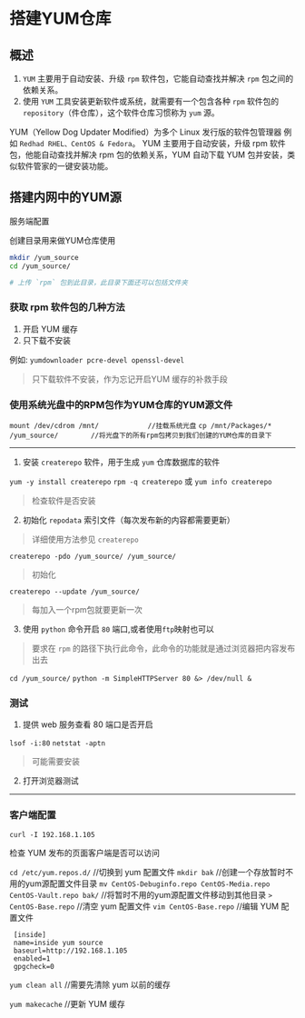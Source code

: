 # 搭建YUM仓库

## 概述

 1. `YUM` 主要用于自动安装、升级 `rpm` 软件包，它能自动查找并解决 `rpm` 包之间的依赖关系。
 2. 使用 `YUM` 工具安装更新软件或系统，就需要有一个包含各种 `rpm` 软件包的 `repository`（件仓库），这个软件仓库习惯称为 `yum` 源。

YUM（Yellow Dog Updater Modified）为多个 Linux 发行版的软件包管理器
  例如 `Redhad RHEL、CentOS & Fedora`。
  YUM 主要用于自动安装，升级 rpm 软件包，他能自动查找并解决 rpm 包的依赖关系，YUM 自动下载 YUM 包并安装，类似软件管家的一键安装功能。

## 搭建内网中的YUM源

服务端配置

创建目录用来做YUM仓库使用

  ```bash
  mkdir /yum_source
  cd /yum_source/

  # 上传 `rpm` 包到此目录，此目录下面还可以包括文件夹
  ```

### 获取 rpm 软件包的几种方法

  1. 开启 YUM 缓存
  2. 只下载不安装

 例如:
   `yumdownloader pcre-devel openssl-devel`
   > 只下载软件不安装，作为忘记开启YUM 缓存的补救手段

### 使用系统光盘中的RPM包作为YUM仓库的YUM源文件

 `mount /dev/cdrom /mnt/            //挂载系统光盘`
 `cp /mnt/Packages/* /yum_source/        //将光盘下的所有rpm包拷贝到我们创建的YUM仓库的目录下`

------------

1. 安装 `createrepo` 软件，用于生成 `yum` 仓库数据库的软件

  `yum -y install createrepo`
  `rpm -q createrepo` 或 `yum info createrepo`
  > 检查软件是否安装

2. 初始化 `repodata` 索引文件（每次发布新的内容都需要更新）

  > 详细使用方法参见 `createrepo`
  
 `createrepo -pdo /yum_source/ /yum_source/`
  > 初始化

  `createrepo --update /yum_source/`
  > 每加入一个rpm包就要更新一次

3. 使用 `python` 命令开启 `80` 端口,或者使用`ftp`映射也可以

  > 要求在 `rpm` 的路径下执行此命令，此命令的功能就是通过浏览器把内容发布出去

`cd /yum_source/`
`python -m SimpleHTTPServer 80 &> /dev/null &`

### 测试

1. 提供 web 服务查看 80 端口是否开启

 `lsof -i:80`
 `netstat -aptn`
 >可能需要安装

2. 打开浏览器测试

-------

### 客户端配置

`curl -I 192.168.1.105`

检查 YUM 发布的页面客户端是否可以访问

`cd /etc/yum.repos.d/`                //切换到 yum 配置文件
`mkdir bak`                //创建一个存放暂时不用的yum源配置文件目录
`mv CentOS-Debuginfo.repo CentOS-Media.repo CentOS-Vault.repo bak/`    //将暂时不用的yum源配置文件移动到其他目录
`> CentOS-Base.repo`             //清空 yum 配置文件
`vim CentOS-Base.repo`             //编辑 YUM 配置文件

```yum
 [inside] 
 name=inside yum source
 baseurl=http://192.168.1.105
 enabled=1
 gpgcheck=0
```

`yum clean all`               //需要先清除 yum 以前的缓存

`yum makecache`                //更新 YUM 缓存
